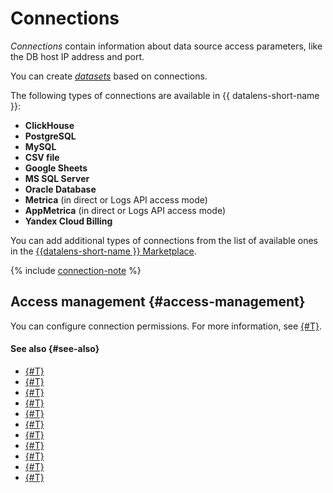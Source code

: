 # Connections

_Connections_ contain information about data source access parameters, like the DB host IP address and port.

You can create [_datasets_](dataset/index.md) based on connections.

The following types of connections are available in {{ datalens-short-name }}:

- **ClickHouse**
- **PostgreSQL**
- **MySQL**
- **CSV file**
- **Google Sheets**
- **MS SQL Server**
- **Oracle Database**
- **Metrica** (in direct or Logs API access mode)
- **AppMetrica** (in direct or Logs API access mode)
- **Yandex Cloud Billing**

You can add additional types of connections from the list of available ones in the [{{datalens-short-name }} Marketplace](marketplace.md).

{% include [connection-note](../../_includes/datalens/datalens-connection-note.md) %}

## Access management {#access-management}

You can configure connection permissions. For more information, see [{#T}](../security/index.md).

#### See also {#see-also}

- [{#T}](../operations/connection/create-clickhouse.md)
- [{#T}](../operations/connection/create-csv.md)
- [{#T}](../operations/connection/create-google-sheets.md)
- [{#T}](../operations/connection/create-mysql.md)
- [{#T}](../operations/connection/create-postgresql.md)
- [{#T}](../operations/connection/create-mssql-server.md)
- [{#T}](../operations/connection/create-oracle.md)
- [{#T}](../operations/connection/create-metrica-api.md)
- [{#T}](../operations/connection/create-metrica-logs-api.md)
- [{#T}](../operations/connection/create-appmetrica.md)
- [{#T}](../operations/connection/create-cloud-billing.md)
